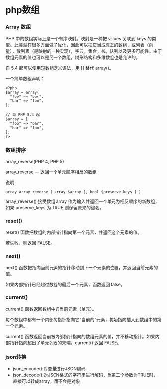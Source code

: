 php数组
======

### Array 数组

PHP 中的数组实际上是一个有序映射。映射是一种把 values 关联到 keys 的类型。此类型在很多方面做了优化，因此可以把它当成真正的数组，或列表（向量），散列表（是映射的一种实现），字典，集合，栈，队列以及更多可能性。由于数组元素的值也可以是另一个数组，树形结构和多维数组也是允许的。

自 5.4 起可以使用短数组定义语法，用 [] 替代 array()。

一个简单数组声明：

    <?php
    $array = array(
      "foo" => "bar",
      "bar" => "foo",
    );

    // 自 PHP 5.4 起
    $array = [
      "foo" => "bar",
      "bar" => "foo",
    ];
    ?>

### 数组排序

array_reverse(PHP 4, PHP 5)

array_reverse — 返回一个单元顺序相反的数组

说明

    array array_reverse ( array $array [, bool $preserve_keys ] )

array_reverse() 接受数组 array 作为输入并返回一个单元为相反顺序的新数组，如果 preserve_keys 为 TRUE 则保留原来的键名。

### reset()

reset() 函数把数组的内部指针指向第一个元素，并返回这个元素的值。

若失败，则返回 FALSE。

### next()

next() 函数把指向当前元素的指针移动到下一个元素的位置，并返回当前元素的值。

如果内部指针已经超过数组的最后一个元素，函数返回 false。

### current()

current() 函数返回数组中的当前元素（单元）。

每个数组中都有一个内部的指针指向它“当前的”元素，初始指向插入到数组中的第一个元素。

current() 函数返回当前被内部指针指向的数组元素的值，并不移动指针。如果内部指针指向超出了单元列表的末端，current() 返回 FALSE。

### json转换

* json_encode():对变量进行JSON编码
* json_decode():对JSON格式的字符串进行解码，当第二个参数为TRUE时，直接可以转成array，而不会是对象
